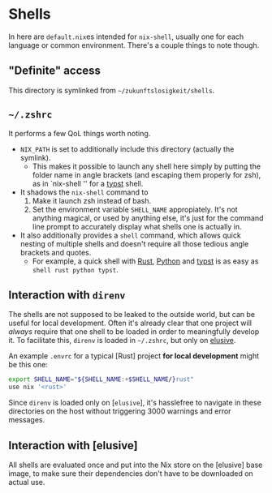 # Shells

In here are `default.nix`es intended for `nix-shell`, usually one for each language or common environment. There's a couple things to note though.

## "Definite" access

This directory is symlinked from `~/zukunftslosigkeit/shells`.

## `~/.zshrc`

It performs a few QoL things worth noting.

- `NIX_PATH` is set to additionally include this directory (actually the symlink).
    - This makes it possible to launch any shell here simply by putting the folder name in angle brackets (and escaping them properly for zsh), as in `nix-shell '<typst>' for a [typst] shell.
- It shadows the `nix-shell` command to
    1. Make it launch zsh instead of bash.
    2. Set the environment variable `SHELL_NAME` appropiately. It's not anything magical, or used by anything else, it's just for the command line prompt to accurately display what shells one is actually in.
- It also additionally provides a `shell` command, which allows quick nesting of multiple shells and doesn't require all those tedious angle brackets and quotes.
    - For example, a quick shell with [Rust](https://www.rust-lang.org/), [Python](https://www.python.org/) and [typst] is as easy as `shell rust python typst`.



## Interaction with `direnv`

The shells are not supposed to be leaked to the outside world, but can be useful for local development. Often it's already clear that one project will _always_ require that one shell to be loaded in order to meaningfully develop it. To facilitate this, `direnv` is loaded in `~/.zshrc`, but only on [elusive](../../nixos/elusive/README.md).

An example `.envrc` for a typical [Rust] project **for local development** might be this one:

```sh
export SHELL_NAME="${SHELL_NAME:+$SHELL_NAME/}rust"
use nix '<rust>'
```

Since `direnv` is loaded only on [`elusive`], it's hasslefree to navigate in these directories on the host without triggering 3000 warnings and error messages.

## Interaction with [elusive]

All shells are evaluated once and put into the Nix store on the [elusive] base image, to make sure their dependencies don't have to be downloaded on actual use.

[typst]: https://typst.app/
